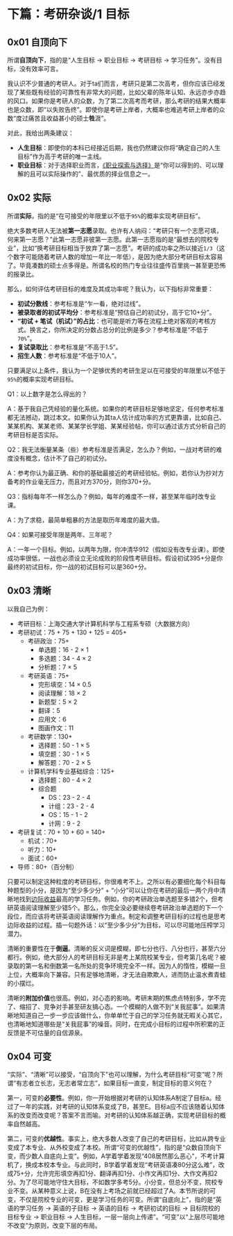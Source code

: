 # 下篇：考研杂谈/1 目标

## 0x01 自顶向下

所谓**自顶向下**，指的是“人生目标 → 职业目标 → 考研目标 → 学习任务”。没有目标，没有效率可言。

我认识不少普通的考研人。对于ta们而言，考研只是第二次高考，但你应该已经发现了某些既有经验的可靠性有非常大的问题，比如父辈的陈年认知、永远亦步亦趋的风口。如果你是考研人的众数，为了第二次高考而考研，那么考研的结果大概率也是众数，即“以失败告终”。即使你是考研上岸者，大概率也难逃考研上岸者的众数“度过痛苦且收益甚小的硕士**牲**涯”。

对此，我给出两条建议：

- **人生目标**：即使你的本科已经接近后期，我也仍然建议你将“确定自己的人生目标”作为高于考研的唯一主线。
- **职业目标**：对于选择职业而言，[《职业探索与选择》](https://www.xuetangx.com/course/THU07111000433)是“你可以得到的、可以理解的且可以实际操作的”、最优质的择业信息之一。

## 0x02 实际

所谓**实际**，指的是“在可接受的年限里以不低于`95%`的概率实现考研目标”。

绝大多数考研人无法被**第一志愿**录取。也许有人纳闷：“考研只有一个志愿可填，何来第一志愿？”此第一志愿非彼第一志愿。此第一志愿指的是“最想去的院校专业”，比如“换考研目标相当于放弃了第一志愿”。考研的成功率之所以接近`1/3`（这个数字可能随着考研人数的增加一年比一年低），是因为绝大部分考研目标太容易了。毕竟凑数的硕士点多得是。所谓名校的热门专业往往盛传百里挑一甚至更恐怖的报录比。

那么，如何评估考研目标的难度及其成功率呢？我认为，以下指标非常重要：

- **初试分数线**：参考标准是“乍一看，绝对过线”。
- **被录取者的初试平均分**：参考标准是“预估自己的初试分，高于它10+分”。
- **“初试 + 笔试（机试）”的占比**：也可能是听力等在流程上绝对客观的考核方式。换言之，你所决定的分数占总分的比例是多少？参考标准是“不低于`70%`”。
- **复试录取比**：参考标准是“不高于1.5”。
- **招生人数**：参考标准是“不低于10人”。

只要满足以上条件，我认为一个足够优秀的考研生足以在可接受的年限里以不低于`95%`的概率实现考研目标。

Q1：以上数字是怎么得出的？

A：基于我自己凭经验的量化系统。如果你的考研目标足够地坚定，任何参考标准都无法撼动，跳过本文。如果你认为其ta人估计成功率的方式更靠谱，比如自己、某某机构、某某老师、某某学长学姐、某某经验帖，你可以通过该方式分析自己的考研目标是否实际。

Q2：我无法衡量某条（些）参考标准是否满足，怎么办？例如，一战对考研的难度没有概念，估计不了自己的初试分。

A：参考你认为最正确、和你的基础最接近的考研经验帖。例如，若你认为抄对方备考的作业毫无压力，而且对方370分，则你370+分。

Q3：指标每年不一样怎么办？例如，每年的难度不一样，甚至某年临时改专业课。

A：为了求稳，最简单粗暴的方法是取历年难度的最大值。

Q4：如果可接受年限是两年、三年呢？

A：一年一个目标。例如，以两年为限，你冲清华912（假如没有改专业课）。即使成功率很低，一战也必须设立无论成败的阶段性考研目标。假设初试395+分是你最终的初试目标，你一战的初试目标可以是360+分。

## 0x03 清晰

以我自己为例：

- 考研目标：上海交通大学计算机科学与工程系专硕（大数据方向）
- 考研初试：75 + 75 + 130 + 125 = 405+
  - 考研政治：75+
    - 单选题：16 - 2 × 1
    - 多选题：34 - 4 × 2
    - 分析题：7 × 5
  - 考研英语：75+
    - 完形填空：14 × 0.5
    - 阅读理解：18 × 2
    - 新题型：5 × 2
    - 翻译：5
    - 应用文：6
    - 图画作文：11
  - 考研数学：130+
    - 选择题：50 - 1 × 5
    - 填空题：30 - 1 × 5
    - 解答题：70 - 2 × 5
  - 计算机学科专业基础综合：125+
    - 选择题：80 - 4 × 2
    - 综合题
      - DS：23 - 2 - 4
      - 计组：23 - 2 - 4
      - OS：15 - 1 - 2
      - 计网：9 - 2
- 考研复试：70 + 10 + 60 = 140+
  - 机试：70+
  - 听力：10+
  - 面试：60+
- 导师：80+（百分制）

只要可以制定这种粒度的考研目标，你很难考不上。之所以有必要细化每个科目每种题型的小分，是因为“至少多少分” + “小分”可以让你在考研的最后一两个月中清晰地找到[边际收益](https://en.wikipedia.org/wiki/Margin_(economics))最高的学习任务。例如，你的考研政治单选题至多错2个，但考研英语阅读理解至少错5个。那么，你完全没必要继续卷考研政治单选题的下一个段位，而应该将考研英语阅读理解作为重点。制定和调整考研目标的过程也是思考边际收益的过程。插一句题外话：以“至少多少分”为目标，可以尽可能地压榨学习潜力。

清晰的重要性在于**倒逼**。清晰的反义词是模糊，即七分也行、八分也行，甚至六分都行。例如，绝大部分人的考研目标无非是考上某院校某专业，但考第几名呢？被录取的第一名和倒数第一名所处的竞争环境完全不一样。因为人的惰性，模糊一旦上位，大概率向下兼容。只有足够地清晰，才无法自欺欺人，进而防止温水煮青蛙的小摆烂。

清晰的**附加价值**也很高。例如，对心态的影响。考研末期的焦虑点特别多，学不完了、缩招了、竞争对手甚至研友搞心态。一个模糊的人做不到“关我屁事”。如果清晰地知道自己一步一步应该做什么，你单单忙于自己的学习任务就无暇关心其它，也清晰地知道哪些是“关我屁事”的噪音。同时，在完成小目标的过程中所积累的正反馈是不可估量的自信源泉。

## 0x04 可变

“实际”、“清晰”可以接受，“自顶向下”也可以理解，为什么考研目标“可变”呢？所谓“有志者立长志，无志者常立志”，如果目标一直变，制定目标的意义何在？

第一，可变的**必要性**。例如，你一开始根据对考研的认知体系A制定了目标a。经过了一年的实践，对考研的认知体系变成了B，甚至E。目标a应不应该随着认知体系的改变而改变呢？答案不言而喻。对考研的认知体系越正确，实现考研目标的概率自然越高。

第二，可变的**优越性**。事实上，绝大多数人改变了自己的考研目标，比如从跨专业变成了本专业、从外校变成了本校。所谓“可变的优越性”，指的是“众数自顶向下变，而少数人自底向上变”。例如，A学着学着发现“408居然那么恶心”，不考计算机了，换成本校本专业。与此同时，B学着学着发现“考研英语凑80分这么难”，改成75+分，允许完形填空再扣1分、翻译再扣1分、小作文再扣1分、大作文再扣2分。为了尽可能地守住大目标，不如数学多考5分。小分变，但总分不变，院校专业不变。从某种意义上说，B在没有上考场之前就已经超过了A。本节所说的可变，不仅是院校专业的可变，更是学习任务的可变。所谓“自底向上”，指的是“英语的学习任务 → 英语的子目标 → 英语的目标 → 考研初试的目标 → 目标院校的目标专业 → 职业目标 → 人生目标，一层一层向上传递”。“可变”以“上层尽可能地不改变”为原则，改变下层的布局。
